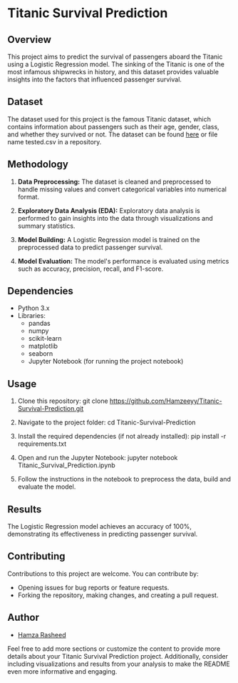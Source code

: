 # Titanic Survival Prediction


## Overview

This project aims to predict the survival of passengers aboard the Titanic using a Logistic Regression model. The sinking of the Titanic is one of the most infamous shipwrecks in history, and this dataset provides valuable insights into the factors that influenced passenger survival.

## Dataset

The dataset used for this project is the famous Titanic dataset, which contains information about passengers such as their age, gender, class, and whether they survived or not. The dataset can be found [here](https://www.kaggle.com/c/titanic/data) or file name tested.csv in a repository.

## Methodology

1. **Data Preprocessing:** The dataset is cleaned and preprocessed to handle missing values and convert categorical variables into numerical format.

2. **Exploratory Data Analysis (EDA):** Exploratory data analysis is performed to gain insights into the data through visualizations and summary statistics.


3. **Model Building:** A Logistic Regression model is trained on the preprocessed data to predict passenger survival.

4. **Model Evaluation:** The model's performance is evaluated using metrics such as accuracy, precision, recall, and F1-score.

## Dependencies

- Python 3.x
- Libraries:
  - pandas
  - numpy
  - scikit-learn
  - matplotlib
  - seaborn
  - Jupyter Notebook (for running the project notebook)

## Usage

1. Clone this repository:
   git clone https://github.com/Hamzeeyy/Titanic-Survival-Prediction.git
    
2. Navigate to the project folder: cd Titanic-Survival-Prediction

3. Install the required dependencies (if not already installed): pip install -r requirements.txt
4. Open and run the Jupyter Notebook: jupyter notebook Titanic_Survival_Prediction.ipynb
5. Follow the instructions in the notebook to preprocess the data, build and evaluate the model.

## Results

The Logistic Regression model achieves an accuracy of 100%, demonstrating its effectiveness in predicting passenger survival.

## Contributing

Contributions to this project are welcome. You can contribute by:

- Opening issues for bug reports or feature requests.
- Forking the repository, making changes, and creating a pull request.



## Author

- [Hamza Rasheed](https://github.com/Hamzeeyy)

Feel free to add more sections or customize the content to provide more details about your Titanic Survival Prediction project. Additionally, consider including visualizations and results from your analysis to make the README even more informative and engaging.



